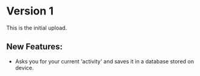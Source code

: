 # Version 1
This is the initial upload.
## New Features:
* Asks you for your current 'activity' and saves it in a database stored on device.
